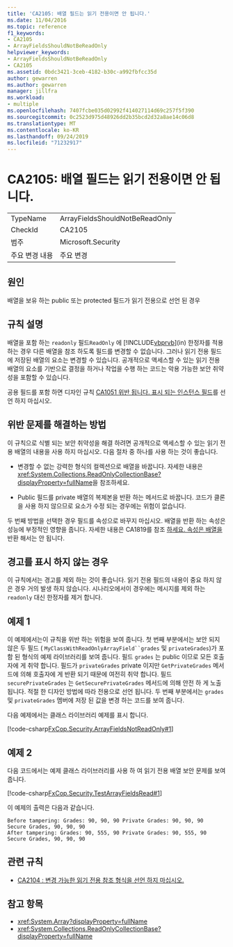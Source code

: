 ```yaml
---
title: 'CA2105: 배열 필드는 읽기 전용이면 안 됩니다.'
ms.date: 11/04/2016
ms.topic: reference
f1_keywords:
- CA2105
- ArrayFieldsShouldNotBeReadOnly
helpviewer_keywords:
- ArrayFieldsShouldNotBeReadOnly
- CA2105
ms.assetid: 0bdc3421-3ceb-4182-b30c-a992fbfcc35d
author: gewarren
ms.author: gewarren
manager: jillfra
ms.workload:
- multiple
ms.openlocfilehash: 7407fcbe035d02992f414027114d69c257f5f390
ms.sourcegitcommit: 0c2523d975d48926dd2b35bcd2d32a8ae14c06d8
ms.translationtype: MT
ms.contentlocale: ko-KR
ms.lasthandoff: 09/24/2019
ms.locfileid: "71232917"
---
```

# <a name="ca2105-array-fields-should-not-be-read-only"></a>CA2105: 배열 필드는 읽기 전용이면 안 됩니다.

|||
|-|-|
|TypeName|ArrayFieldsShouldNotBeReadOnly|
|CheckId|CA2105|
|범주|Microsoft.Security|
|주요 변경 내용|주요 변경|

## <a name="cause"></a>원인

배열을 보유 하는 public 또는 protected 필드가 읽기 전용으로 선언 된 경우

## <a name="rule-description"></a>규칙 설명

배열을 포함 하는 `readonly` 필드`ReadOnly` 에 [!INCLUDE[vbprvb](../code-quality/includes/vbprvb_md.md)](in) 한정자를 적용 하는 경우 다른 배열을 참조 하도록 필드를 변경할 수 없습니다. 그러나 읽기 전용 필드에 저장된 배열의 요소는 변경할 수 있습니다. 공개적으로 액세스할 수 있는 읽기 전용 배열의 요소를 기반으로 결정을 하거나 작업을 수행 하는 코드는 악용 가능한 보안 취약성을 포함할 수 있습니다.

공용 필드를 포함 하면 디자인 규칙 [CA1051 위반 됩니다. 표시 되는 인스턴스 필드](../code-quality/ca1051-do-not-declare-visible-instance-fields.md)를 선언 하지 마십시오.

## <a name="how-to-fix-violations"></a>위반 문제를 해결하는 방법

이 규칙으로 식별 되는 보안 취약성을 해결 하려면 공개적으로 액세스할 수 있는 읽기 전용 배열의 내용을 사용 하지 마십시오. 다음 절차 중 하나를 사용 하는 것이 좋습니다.

- 변경할 수 없는 강력한 형식의 컬렉션으로 배열을 바꿉니다. 자세한 내용은 <xref:System.Collections.ReadOnlyCollectionBase?displayProperty=fullName>을 참조하세요.

- Public 필드를 private 배열의 복제본을 반환 하는 메서드로 바꿉니다. 코드가 클론을 사용 하지 않으므로 요소가 수정 되는 경우에는 위험이 없습니다.

두 번째 방법을 선택한 경우 필드를 속성으로 바꾸지 마십시오. 배열을 반환 하는 속성은 성능에 부정적인 영향을 줍니다. 자세한 내용은 CA1819를 참조 [하세요. 속성은 배열을](../code-quality/ca1819-properties-should-not-return-arrays.md)반환 해서는 안 됩니다.

## <a name="when-to-suppress-warnings"></a>경고를 표시 하지 않는 경우

이 규칙에서는 경고를 제외 하는 것이 좋습니다. 읽기 전용 필드의 내용이 중요 하지 않은 경우 거의 발생 하지 않습니다. 시나리오에서이 경우에는 메시지를 제외 하는 `readonly` 대신 한정자를 제거 합니다.

## <a name="example-1"></a>예제 1

이 예제에서는이 규칙을 위반 하는 위험을 보여 줍니다. 첫 번째 부분에서는 보안 되지 않은 두 필드 ( `MyClassWithReadOnlyArrayField``grades` 및 `privateGrades`)가 포함 된 형식의 예제 라이브러리를 보여 줍니다. 필드 `grades` 는 public 이므로 모든 호출자에 게 취약 합니다. 필드가 `privateGrades` private 이지만 `GetPrivateGrades` 메서드에 의해 호출자에 게 반환 되기 때문에 여전히 취약 합니다. 필드 `securePrivateGrades` 는 `GetSecurePrivateGrades` 메서드에 의해 안전 하 게 노출 됩니다. 적절 한 디자인 방법에 따라 전용으로 선언 됩니다. 두 번째 부분에서는 `grades` 및 `privateGrades` 멤버에 저장 된 값을 변경 하는 코드를 보여 줍니다.

다음 예제에서는 클래스 라이브러리 예제를 표시 합니다.

[!code-csharp[FxCop.Security.ArrayFieldsNotReadOnly#1](../code-quality/codesnippet/CSharp/ca2105-array-fields-should-not-be-read-only_1.cs)]

## <a name="example-2"></a>예제 2

다음 코드에서는 예제 클래스 라이브러리를 사용 하 여 읽기 전용 배열 보안 문제를 보여 줍니다.

[!code-csharp[FxCop.Security.TestArrayFieldsRead#1](../code-quality/codesnippet/CSharp/ca2105-array-fields-should-not-be-read-only_2.cs)]

이 예제의 출력은 다음과 같습니다.

```text
Before tampering: Grades: 90, 90, 90 Private Grades: 90, 90, 90  Secure Grades, 90, 90, 90
After tampering: Grades: 90, 555, 90 Private Grades: 90, 555, 90  Secure Grades, 90, 90, 90
```

## <a name="related-rules"></a>관련 규칙

- [CA2104 : 변경 가능한 읽기 전용 참조 형식을 선언 하지 마십시오.](../code-quality/ca2104-do-not-declare-read-only-mutable-reference-types.md)

## <a name="see-also"></a>참고 항목

- <xref:System.Array?displayProperty=fullName>
- <xref:System.Collections.ReadOnlyCollectionBase?displayProperty=fullName>
